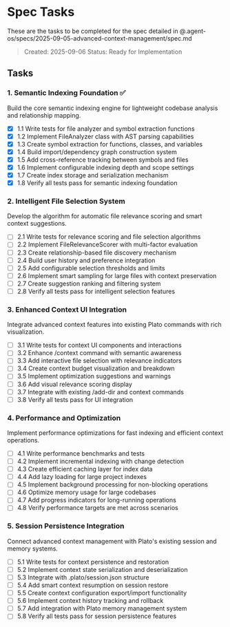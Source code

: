 # Spec Tasks

These are the tasks to be completed for the spec detailed in @.agent-os/specs/2025-09-05-advanced-context-management/spec.md

> Created: 2025-09-06
> Status: Ready for Implementation

## Tasks

### 1. Semantic Indexing Foundation ✅
Build the core semantic indexing engine for lightweight codebase analysis and relationship mapping.

- [x] 1.1 Write tests for file analyzer and symbol extraction functions
- [x] 1.2 Implement FileAnalyzer class with AST parsing capabilities
- [x] 1.3 Create symbol extraction for functions, classes, and variables
- [x] 1.4 Build import/dependency graph construction system
- [x] 1.5 Add cross-reference tracking between symbols and files
- [x] 1.6 Implement configurable indexing depth and scope settings
- [x] 1.7 Create index storage and serialization mechanism
- [x] 1.8 Verify all tests pass for semantic indexing foundation

### 2. Intelligent File Selection System
Develop the algorithm for automatic file relevance scoring and smart context suggestions.

- [ ] 2.1 Write tests for relevance scoring and file selection algorithms
- [ ] 2.2 Implement FileRelevanceScorer with multi-factor evaluation
- [ ] 2.3 Create relationship-based file discovery mechanism
- [ ] 2.4 Build user history and preference integration
- [ ] 2.5 Add configurable selection thresholds and limits
- [ ] 2.6 Implement smart sampling for large files with context preservation
- [ ] 2.7 Create suggestion ranking and filtering system
- [ ] 2.8 Verify all tests pass for intelligent selection features

### 3. Enhanced Context UI Integration
Integrate advanced context features into existing Plato commands with rich visualization.

- [ ] 3.1 Write tests for context UI components and interactions
- [ ] 3.2 Enhance /context command with semantic awareness
- [ ] 3.3 Add interactive file selection with relevance indicators
- [ ] 3.4 Create context budget visualization and breakdown
- [ ] 3.5 Implement optimization suggestions and warnings
- [ ] 3.6 Add visual relevance scoring display
- [ ] 3.7 Integrate with existing /add-dir and context commands
- [ ] 3.8 Verify all tests pass for UI integration

### 4. Performance and Optimization
Implement performance optimizations for fast indexing and efficient context operations.

- [ ] 4.1 Write performance benchmarks and tests
- [ ] 4.2 Implement incremental indexing with change detection
- [ ] 4.3 Create efficient caching layer for index data
- [ ] 4.4 Add lazy loading for large project indexes
- [ ] 4.5 Implement background processing for non-blocking operations
- [ ] 4.6 Optimize memory usage for large codebases
- [ ] 4.7 Add progress indicators for long-running operations
- [ ] 4.8 Verify performance targets are met across scenarios

### 5. Session Persistence Integration
Connect advanced context management with Plato's existing session and memory systems.

- [ ] 5.1 Write tests for context persistence and restoration
- [ ] 5.2 Implement context state serialization and deserialization
- [ ] 5.3 Integrate with .plato/session.json structure
- [ ] 5.4 Add smart context resumption on session restore
- [ ] 5.5 Create context configuration export/import functionality
- [ ] 5.6 Implement context history tracking and rollback
- [ ] 5.7 Add integration with Plato memory management system
- [ ] 5.8 Verify all tests pass for session persistence features